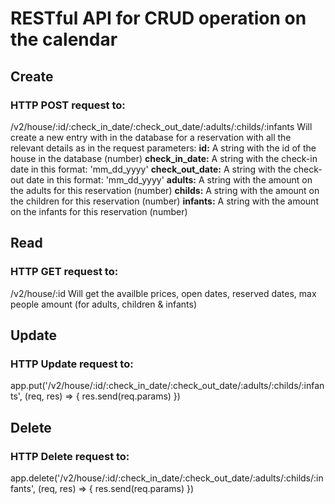 # RESTful API for CRUD operation on the calendar

## Create
### HTTP POST request to:
/v2/house/:id/:check_in_date/:check_out_date/:adults/:childs/:infants
Will create a new entry with in the database for a reservation with all the relevant details 
as in the request parameters:
**id:** 
A string with the id of the house in the database (number)
**check_in_date:**
A string with the check-in date in this format: 'mm_dd_yyyy'
**check_out_date:**
A string with the check-out date in this format: 'mm_dd_yyyy'
**adults:**
A string with the amount on the adults for this reservation (number)
**childs:**
A string with the amount on the children for this reservation (number)
**infants:**
A string with the amount on the infants for this reservation (number)


## Read
### HTTP GET request to:
/v2/house/:id
Will get the availble prices, open dates, reserved dates, max people amount (for adults, children & infants)

## Update
### HTTP Update request to:
app.put('/v2/house/:id/:check_in_date/:check_out_date/:adults/:childs/:infants', (req, res) => {
  res.send(req.params)
})

## Delete
### HTTP Delete request to:
app.delete('/v2/house/:id/:check_in_date/:check_out_date/:adults/:childs/:infants', (req, res) => {
  res.send(req.params)
})